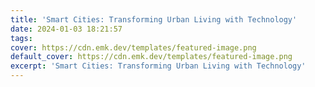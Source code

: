 ```yaml
---
title: 'Smart Cities: Transforming Urban Living with Technology'
date: 2024-01-03 18:21:57
tags:
cover: https://cdn.emk.dev/templates/featured-image.png
default_cover: https://cdn.emk.dev/templates/featured-image.png
excerpt: 'Smart Cities: Transforming Urban Living with Technology'
---
```

